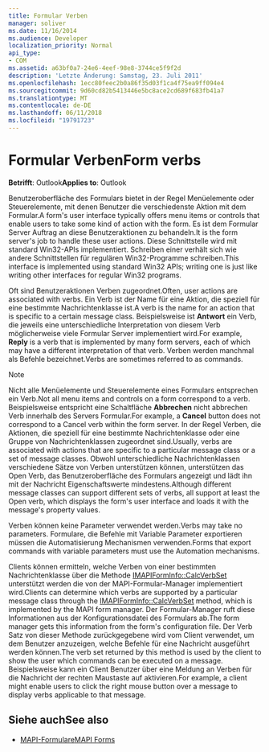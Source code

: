 ```yaml
---
title: Formular Verben
manager: soliver
ms.date: 11/16/2014
ms.audience: Developer
localization_priority: Normal
api_type:
- COM
ms.assetid: a63bf0a7-24e6-4eef-98e8-3744ce5f9f2d
description: 'Letzte Änderung: Samstag, 23. Juli 2011'
ms.openlocfilehash: 1ecc80feec2b0a86f35d03f1ca4f75ea9ff094e4
ms.sourcegitcommit: 9d60cd82b5413446e5bc8ace2cd689f683fb41a7
ms.translationtype: MT
ms.contentlocale: de-DE
ms.lasthandoff: 06/11/2018
ms.locfileid: "19791723"
---
```

# <a name="form-verbs"></a><span data-ttu-id="8300f-103">Formular Verben</span><span class="sxs-lookup"><span data-stu-id="8300f-103">Form verbs</span></span>

<span data-ttu-id="8300f-104">**Betrifft**: Outlook</span><span class="sxs-lookup"><span data-stu-id="8300f-104">**Applies to**: Outlook</span></span> 
  
<span data-ttu-id="8300f-105">Benutzeroberfläche des Formulars bietet in der Regel Menüelemente oder Steuerelemente, mit denen Benutzer die verschiedenste Aktion mit dem Formular.</span><span class="sxs-lookup"><span data-stu-id="8300f-105">A form's user interface typically offers menu items or controls that enable users to take some kind of action with the form.</span></span> <span data-ttu-id="8300f-106">Es ist dem Formular Server Auftrag an diese Benutzeraktionen zu behandeln.</span><span class="sxs-lookup"><span data-stu-id="8300f-106">It is the form server's job to handle these user actions.</span></span> <span data-ttu-id="8300f-107">Diese Schnittstelle wird mit standard Win32-APIs implementiert. Schreiben einer verhält sich wie andere Schnittstellen für regulären Win32-Programme schreiben.</span><span class="sxs-lookup"><span data-stu-id="8300f-107">This interface is implemented using standard Win32 APIs; writing one is just like writing other interfaces for regular Win32 programs.</span></span>
  
<span data-ttu-id="8300f-108">Oft sind Benutzeraktionen Verben zugeordnet.</span><span class="sxs-lookup"><span data-stu-id="8300f-108">Often, user actions are associated with verbs.</span></span> <span data-ttu-id="8300f-109">Ein Verb ist der Name für eine Aktion, die speziell für eine bestimmte Nachrichtenklasse ist.</span><span class="sxs-lookup"><span data-stu-id="8300f-109">A verb is the name for an action that is specific to a certain message class.</span></span> <span data-ttu-id="8300f-110">Beispielsweise ist **Antwort** ein Verb, die jeweils eine unterschiedliche Interpretation von diesem Verb möglicherweise viele Formular Server implementiert wird.</span><span class="sxs-lookup"><span data-stu-id="8300f-110">For example, **Reply** is a verb that is implemented by many form servers, each of which may have a different interpretation of that verb.</span></span> <span data-ttu-id="8300f-111">Verben werden manchmal als Befehle bezeichnet.</span><span class="sxs-lookup"><span data-stu-id="8300f-111">Verbs are sometimes referred to as commands.</span></span> 
  
> [!NOTE]
> <span data-ttu-id="8300f-112">Nicht alle Menüelemente und Steuerelemente eines Formulars entsprechen ein Verb.</span><span class="sxs-lookup"><span data-stu-id="8300f-112">Not all menu items and controls on a form correspond to a verb.</span></span> <span data-ttu-id="8300f-113">Beispielsweise entspricht eine Schaltfläche **Abbrechen** nicht abbrechen Verb innerhalb des Servers Formular.</span><span class="sxs-lookup"><span data-stu-id="8300f-113">For example, a **Cancel** button does not correspond to a Cancel verb within the form server.</span></span> <span data-ttu-id="8300f-114">In der Regel Verben, die Aktionen, die speziell für eine bestimmte Nachrichtenklasse oder eine Gruppe von Nachrichtenklassen zugeordnet sind.</span><span class="sxs-lookup"><span data-stu-id="8300f-114">Usually, verbs are associated with actions that are specific to a particular message class or a set of message classes.</span></span> <span data-ttu-id="8300f-115">Obwohl unterschiedliche Nachrichtenklassen verschiedene Sätze von Verben unterstützen können, unterstützen das Open Verb, das Benutzeroberfläche des Formulars angezeigt und lädt ihn mit der Nachricht Eigenschaftswerte mindestens.</span><span class="sxs-lookup"><span data-stu-id="8300f-115">Although different message classes can support different sets of verbs, all support at least the Open verb, which displays the form's user interface and loads it with the message's property values.</span></span> 
  
<span data-ttu-id="8300f-116">Verben können keine Parameter verwendet werden.</span><span class="sxs-lookup"><span data-stu-id="8300f-116">Verbs may take no parameters.</span></span> <span data-ttu-id="8300f-117">Formulare, die Befehle mit Variable Parameter exportieren müssen die Automatisierung Mechanismen verwenden.</span><span class="sxs-lookup"><span data-stu-id="8300f-117">Forms that export commands with variable parameters must use the Automation mechanisms.</span></span>
  
<span data-ttu-id="8300f-118">Clients können ermitteln, welche Verben von einer bestimmten Nachrichtenklasse über die Methode [IMAPIFormInfo::CalcVerbSet](imapiforminfo-calcverbset.md) unterstützt werden die von der MAPI-Formular-Manager implementiert wird.</span><span class="sxs-lookup"><span data-stu-id="8300f-118">Clients can determine which verbs are supported by a particular message class through the [IMAPIFormInfo::CalcVerbSet](imapiforminfo-calcverbset.md) method, which is implemented by the MAPI form manager.</span></span> <span data-ttu-id="8300f-119">Der Formular-Manager ruft diese Informationen aus der Konfigurationsdatei des Formulars ab.</span><span class="sxs-lookup"><span data-stu-id="8300f-119">The form manager gets this information from the form's configuration file.</span></span> <span data-ttu-id="8300f-120">Der Verb Satz von dieser Methode zurückgegebene wird vom Client verwendet, um dem Benutzer anzuzeigen, welche Befehle für eine Nachricht ausgeführt werden können.</span><span class="sxs-lookup"><span data-stu-id="8300f-120">The verb set returned by this method is used by the client to show the user which commands can be executed on a message.</span></span> <span data-ttu-id="8300f-121">Beispielsweise kann ein Client Benutzer über eine Meldung an Verben für die Nachricht der rechten Maustaste auf aktivieren.</span><span class="sxs-lookup"><span data-stu-id="8300f-121">For example, a client might enable users to click the right mouse button over a message to display verbs applicable to that message.</span></span> 
  
## <a name="see-also"></a><span data-ttu-id="8300f-122">Siehe auch</span><span class="sxs-lookup"><span data-stu-id="8300f-122">See also</span></span>

- [<span data-ttu-id="8300f-123">MAPI-Formulare</span><span class="sxs-lookup"><span data-stu-id="8300f-123">MAPI Forms</span></span>](mapi-forms.md)

